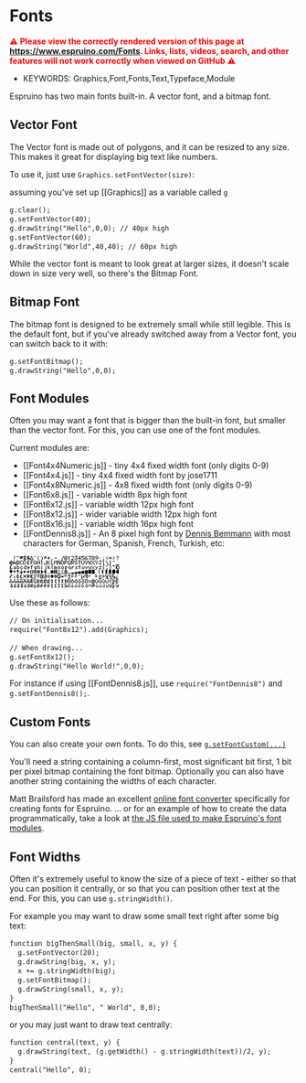 <!--- Copyright (c) 2013 Gordon Williams, Pur3 Ltd. See the file LICENSE for copying permission. -->
Fonts
====

<span style="color:red">:warning: **Please view the correctly rendered version of this page at https://www.espruino.com/Fonts. Links, lists, videos, search, and other features will not work correctly when viewed on GitHub** :warning:</span>

* KEYWORDS: Graphics,Font,Fonts,Text,Typeface,Module

Espruino has two main fonts built-in. A vector font, and a bitmap font.

Vector Font
----------

The Vector font is made out of polygons, and it can be resized to any size. This makes it great for displaying big text like numbers.

To use it, just use `Graphics.setFontVector(size)`:

assuming you've set up [[Graphics]] as a variable called `g`
```
g.clear();
g.setFontVector(40);
g.drawString("Hello",0,0); // 40px high
g.setFontVector(60);
g.drawString("World",40,40); // 60px high 
```

While the vector font is meant to look great at larger sizes, it doesn't scale down in size very well, so there's the Bitmap Font.


Bitmap Font
----------

The bitmap font is designed to be extremely small while still legible. This is the default font, but if you've already switched away from a Vector font, you can switch back to it with:

```
g.setFontBitmap();
g.drawString("Hello",0,0);
```

Font Modules
-----------

Often you may want a font that is bigger than the built-in font, but smaller than the vector font. For this, you can use one of the font modules.

Current modules are:

* [[Font4x4Numeric.js]] - tiny 4x4 fixed width font (only digits 0-9)
* [[Font4x4.js]] - tiny 4x4 fixed width font by jose1711
* [[Font4x8Numeric.js]] - 4x8 fixed width font (only digits 0-9)
* [[Font6x8.js]] - variable width 8px high font
* [[Font6x12.js]] - variable width 12px high font
* [[Font8x12.js]] - wider variable width 12px high font
* [[Font8x16.js]] - variable width 16px high font
* [[FontDennis8.js]] - An 8 pixel high font by [Dennis Bemmann](https://github.com/pastaclub/espruino-font-dennis8) with most characters for German, Spanish, French, Turkish, etc:

![FontDennis8.png](Fonts/FontDennis8.png)

Use these as follows:

```
// On initialisation...
require("Font8x12").add(Graphics);

// When drawing...
g.setFont8x12();
g.drawString("Hello World!",0,0);
```

For instance if using [[FontDennis8.js]], use `require("FontDennis8")` and `g.setFontDennis8();`.

Custom Fonts
-----------

You can also create your own fonts. To do this, see [`g.setFontCustom(...)`](/Reference#l_Graphics_setFontCustom)

You'll need a string containing a column-first, most significant bit first, 1 bit per pixel bitmap containing the font bitmap. Optionally you can also have another string containing the widths of each character.

Matt Brailsford has made an excellent [online font converter](http://ebfc.mattbrailsford.com/) specifically for creating fonts for Espruino. 
... or for an example of how to create the data programmatically, take a look at
[the JS file used to make Espruino's font modules](https://github.com/espruino/Espruino/blob/master/scripts/create_custom_font.js).


Font Widths
----------

Often it's extremely useful to know the size of a piece of text - either so that you can position it centrally, or so that you can position other text at the end. For this, you can use `g.stringWidth()`.

For example you may want to draw some small text right after some big text:

```
function bigThenSmall(big, small, x, y) {
  g.setFontVector(20);
  g.drawString(big, x, y);
  x += g.stringWidth(big);
  g.setFontBitmap();
  g.drawString(small, x, y);
}
bigThenSmall("Hello", " World", 0,0);
```

or you may just want to draw text centrally:

```
function central(text, y) {
  g.drawString(text, (g.getWidth() - g.stringWidth(text))/2, y);
}
central("Hello", 0);
```
